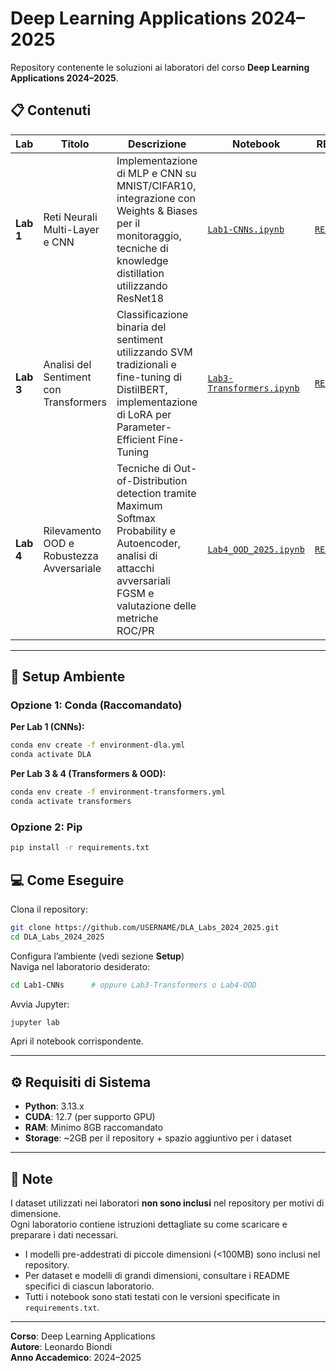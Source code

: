 # Deep Learning Applications 2024–2025
Repository contenente le soluzioni ai laboratori del corso **Deep Learning Applications 2024–2025**.

## 📋 Contenuti

| Lab | Titolo | Descrizione | Notebook | README |
|-----|--------|-------------|----------|---------|
| **Lab 1** | Reti Neurali Multi-Layer e CNN | Implementazione di MLP e CNN su MNIST/CIFAR10, integrazione con Weights & Biases per il monitoraggio, tecniche di knowledge distillation utilizzando ResNet18 | [`Lab1-CNNs.ipynb`](Lab1-CNNs/Lab1-CNNs.ipynb) | [`README.md`](Lab1-CNNs/README.md) |
| **Lab 3** | Analisi del Sentiment con Transformers | Classificazione binaria del sentiment utilizzando SVM tradizionali e fine-tuning di DistilBERT, implementazione di LoRA per Parameter-Efficient Fine-Tuning | [`Lab3-Transformers.ipynb`](Lab3-Transformers/Lab3-Transformers.ipynb) | [`README.md`](Lab3-Transformers/README.md) |
| **Lab 4** | Rilevamento OOD e Robustezza Avversariale | Tecniche di Out-of-Distribution detection tramite Maximum Softmax Probability e Autoencoder, analisi di attacchi avversariali FGSM e valutazione delle metriche ROC/PR | [`Lab4_OOD_2025.ipynb`](Lab4-OOD/Lab4_OOD_2025.ipynb) | [`README.md`](Lab4-OOD/README.md) |

---

## 🚀 Setup Ambiente

### Opzione 1: Conda (Raccomandato)

**Per Lab 1 (CNNs):**

```bash
conda env create -f environment-dla.yml
conda activate DLA
```

**Per Lab 3 & 4 (Transformers & OOD):**

```bash
conda env create -f environment-transformers.yml
conda activate transformers
```

### Opzione 2: Pip

```bash
pip install -r requirements.txt
```

## 💻 Come Eseguire

Clona il repository:

```bash
git clone https://github.com/USERNAME/DLA_Labs_2024_2025.git
cd DLA_Labs_2024_2025
```

Configura l’ambiente (vedi sezione **Setup**)  
Naviga nel laboratorio desiderato:

```bash
cd Lab1-CNNs      # oppure Lab3-Transformers o Lab4-OOD
```

Avvia Jupyter:

```bash
jupyter lab
```

Apri il notebook corrispondente.

---

## ⚙️ Requisiti di Sistema

- **Python**: 3.13.x  
- **CUDA**: 12.7 (per supporto GPU)  
- **RAM**: Minimo 8GB raccomandato  
- **Storage**: ~2GB per il repository + spazio aggiuntivo per i dataset

---

## 📝 Note

I dataset utilizzati nei laboratori **non sono inclusi** nel repository per motivi di dimensione.  
Ogni laboratorio contiene istruzioni dettagliate su come scaricare e preparare i dati necessari.

- I modelli pre-addestrati di piccole dimensioni (<100MB) sono inclusi nel repository.
- Per dataset e modelli di grandi dimensioni, consultare i README specifici di ciascun laboratorio.
- Tutti i notebook sono stati testati con le versioni specificate in `requirements.txt`.

---

**Corso**: Deep Learning Applications  
**Autore**: Leonardo Biondi  
**Anno Accademico**: 2024–2025